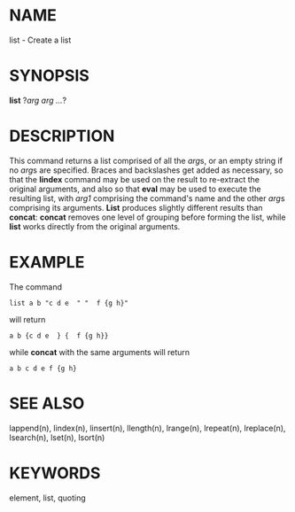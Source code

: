 # NAME

list - Create a list

# SYNOPSIS

**list** ?*arg arg \...*?

# DESCRIPTION

This command returns a list comprised of all the *arg*s, or an empty
string if no *arg*s are specified. Braces and backslashes get added as
necessary, so that the **lindex** command may be used on the result to
re-extract the original arguments, and also so that **eval** may be used
to execute the resulting list, with *arg1* comprising the command\'s
name and the other *arg*s comprising its arguments. **List** produces
slightly different results than **concat**: **concat** removes one level
of grouping before forming the list, while **list** works directly from
the original arguments.

# EXAMPLE

The command

    list a b "c d e  " "  f {g h}"

will return

    a b {c d e  } {  f {g h}}

while **concat** with the same arguments will return

    a b c d e f {g h}

# SEE ALSO

lappend(n), lindex(n), linsert(n), llength(n), lrange(n), lrepeat(n),
lreplace(n), lsearch(n), lset(n), lsort(n)

# KEYWORDS

element, list, quoting
